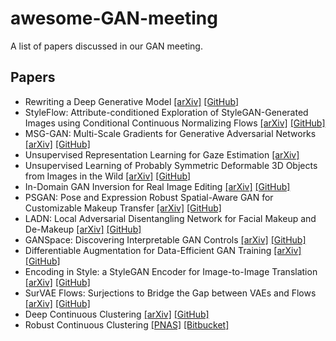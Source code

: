 # awesome-GAN-meeting

A list of papers discussed in our GAN meeting.

## Papers
- Rewriting a Deep Generative Model [[arXiv]](https://arxiv.org/abs/2007.15646) [[GitHub]](https://github.com/davidbau/rewriting)
- StyleFlow: Attribute-conditioned Exploration of StyleGAN-Generated Images using Conditional Continuous Normalizing Flows [[arXiv]](https://arxiv.org/abs/2008.02401) [[GitHub]](https://github.com/RameenAbdal/StyleFlow)
- MSG-GAN: Multi-Scale Gradients for Generative Adversarial Networks [[arXiv]](https://arxiv.org/abs/1903.06048) [[GitHub]](https://github.com/akanimax/msg-stylegan-tf)
- Unsupervised Representation Learning for Gaze Estimation [[arXiv]](https://arxiv.org/abs/1911.06939)
- Unsupervised Learning of Probably Symmetric Deformable 3D Objects from Images in the Wild [[arXiv]](https://arxiv.org/abs/1911.11130) [[GitHub]](https://github.com/elliottwu/unsup3d)
- In-Domain GAN Inversion for Real Image Editing [[arXiv]](https://arxiv.org/abs/2004.00049) [[GitHub]](https://github.com/genforce/idinvert)
- PSGAN: Pose and Expression Robust Spatial-Aware GAN for Customizable Makeup Transfer [[arXiv]](https://arxiv.org/abs/1909.06956) [[GitHub]](https://github.com/wtjiang98/PSGAN)
- LADN: Local Adversarial Disentangling Network for Facial Makeup and De-Makeup [[arXiv]](https://arxiv.org/abs/1904.11272) [[GitHub]](https://github.com/wangguanzhi/LADN)
- GANSpace: Discovering Interpretable GAN Controls [[arXiv]](https://arxiv.org/abs/2004.02546) [[GitHub]](https://github.com/harskish/ganspace)
- Differentiable Augmentation for Data-Efficient GAN Training [[arXiv]](https://arxiv.org/abs/2006.10738) [[GitHub]](https://github.com/mit-han-lab/data-efficient-gans)
- Encoding in Style: a StyleGAN Encoder for Image-to-Image Translation [[arXiv]](https://arxiv.org/abs/2008.00951) [[GitHub]](https://github.com/eladrich/pixel2style2pixel)
- SurVAE Flows: Surjections to Bridge the Gap between VAEs and Flows [[arXiv]](https://arxiv.org/abs/2007.02731) [[GitHub]](https://github.com/didriknielsen/survae_flows)
- Deep Continuous Clustering [[arXiv]](https://arxiv.org/abs/1803.01449) [[GitHub]](https://github.com/shahsohil/DCC)
- Robust Continuous Clustering [[PNAS]](https://www.pnas.org/content/114/37/9814) [[Bitbucket]](https://bitbucket.org/sohilas/robust-continuous-clustering/src/master/)

















